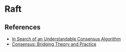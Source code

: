 # Raft

## References
* [In Search of an Understandable Consensus Algorithm](https://raft.github.io/raft.pdf)
* [Consensus: Bridging Theory and Practice](https://web.stanford.edu/~ouster/cgi-bin/papers/OngaroPhD.pdf)
